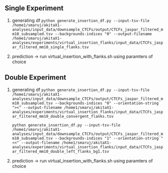 
## Single Experiment

1. generating df
   `python generate_insertion_df.py --input-tsv-file /home1/smaruj/akitaX1-analyses/input_data/downsample_CTCFs/output/CTCFs_jaspar_filtered_mm10_subsampled.tsv --backgrounds-indices "0" --output-filename /home1/smaruj/akitaX1-analyses/experiments/virtual_insertion_flanks/input_data/CTCFs_jaspar_filtered_mm10_single_flanks.tsv`

2. prediction -> run virtual_insertion_with_flanks.sh using paramters of choice

## Double Experiment

1. generating df
   `python generate_insertion_df.py --input-tsv-file /home1/smaruj/akitaX1-analyses/input_data/downsample_CTCFs/output/CTCFs_jaspar_filtered_mm10_subsampled.tsv --backgrounds-indices "0" --orientation-string "><" --output-filename /home1/smaruj/akitaX1-analyses/experiments/virtual_insertion_flanks/input_data/CTCFs_jaspar_filtered_mm10_double_convergent_flanks.tsv`

   `python generate_insertion_df.py --input-tsv-file /home1/smaruj/akitaX1-analyses/input_data/downsample_CTCFs/output/CTCFs_jaspar_filtered_mm10_subsampled.tsv --backgrounds-indices "1" --orientation-string "<<" --output-filename /home1/smaruj/akitaX1-analyses/experiments/virtual_insertion_flanks/input_data/CTCFs_jaspar_filtered_mm10_double_left_flanks_bg1.tsv`

2. prediction -> run virtual_insertion_with_flanks.sh using paramters of choice
